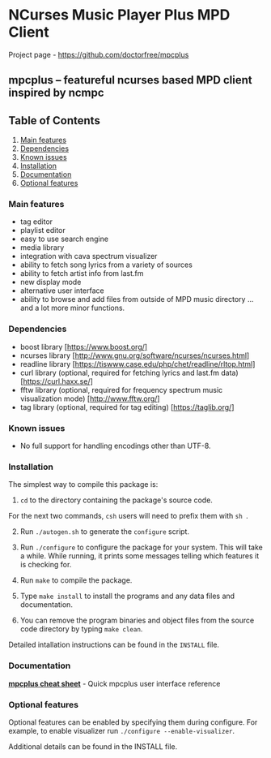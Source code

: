 # NCurses Music Player Plus MPD Client

Project page - https://github.com/doctorfree/mpcplus

## mpcplus – featureful ncurses based MPD client inspired by ncmpc

## Table of Contents

1. [Main features](#main-features)
1. [Dependencies](#dependencies)
1. [Known issues](#known-issues)
1. [Installation](#installation)
1. [Documentation](#documentation)
1. [Optional features](#optional-features)

### Main features

* tag editor
* playlist editor
* easy to use search engine
* media library
* integration with cava spectrum visualizer
* ability to fetch song lyrics from a variety of sources
* ability to fetch artist info from last.fm
* new display mode
* alternative user interface
* ability to browse and add files from outside of MPD music directory
…and a lot more minor functions.

### Dependencies

* boost library [https://www.boost.org/]
* ncurses library [http://www.gnu.org/software/ncurses/ncurses.html]
* readline library [https://tiswww.case.edu/php/chet/readline/rltop.html]
* curl library (optional, required for fetching lyrics and last.fm data) [https://curl.haxx.se/]
* fftw library (optional, required for frequency spectrum music visualization mode) [http://www.fftw.org/]
* tag library (optional, required for tag editing) [https://taglib.org/]

### Known issues
* No full support for handling encodings other than UTF-8.

### Installation

The simplest way to compile this package is:

  1. `cd` to the directory containing the package's source code.

  For the next two commands, `csh` users will need to prefix them with
  `sh `.

  2. Run `./autogen.sh` to generate the `configure` script.

  3. Run `./configure` to configure the package for your system.  This
     will take a while.  While running, it prints some messages
     telling which features it is checking for.

  4. Run `make` to compile the package.

  5. Type `make install` to install the programs and any data files
     and documentation.

  6. You can remove the program binaries and object files from the
     source code directory by typing `make clean`.

Detailed intallation instructions can be found in the `INSTALL` file. 

### Documentation
[**mpcplus cheat sheet**](doc/mpcplus-cheatsheet.html) - Quick mpcplus user interface reference

### Optional features

Optional features can be enabled by specifying them during configure. For
example, to enable visualizer run `./configure --enable-visualizer`. 

Additional details can be found in the INSTALL file. 
